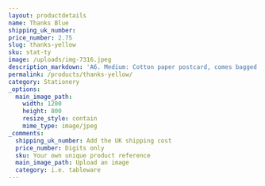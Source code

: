 ```yaml
---
layout: productdetails
name: Thanks Blue
shipping_uk_number:
price_number: 2.75
slug: thanks-yellow
sku: stat-ty
image: /uploads/img-7316.jpeg
description_markdown: 'A6. Medium: Cotton paper postcard, comes bagged with kraft paper envelope'
permalink: /products/thanks-yellow/
category: Stationery
_options:
  main_image_path:
    width: 1200
    height: 800
    resize_style: contain
    mime_type: image/jpeg
_comments:
  shipping_uk_number: Add the UK shipping cost
  price_number: Digits only
  sku: Your own unique product reference
  main_image_path: Upload an image
  category: i.e. tableware
---
```

